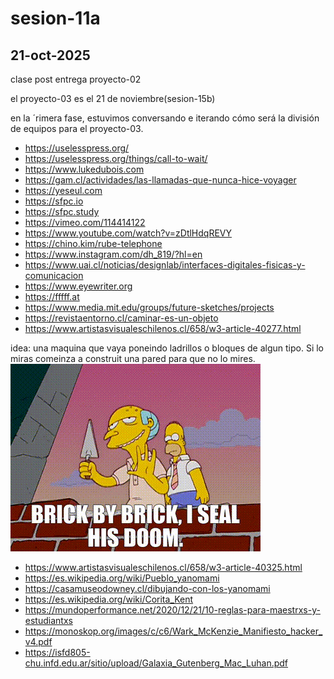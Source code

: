 # sesion-11a

## 21-oct-2025

clase post entrega proyecto-02

el proyecto-03 es el 21 de noviembre(sesion-15b)

en la ´rimera fase, estuvimos conversando e iterando cómo será la división de equipos para el proyecto-03.

- <https://uselesspress.org/>
- <https://uselesspress.org/things/call-to-wait/>
- <https://www.lukedubois.com>
- <https://gam.cl/actividades/las-llamadas-que-nunca-hice-voyager>
- <https://yeseul.com>
- <https://sfpc.io>
- <https://sfpc.study>
- <https://vimeo.com/114414122>
- <https://www.youtube.com/watch?v=zDtlHdqREVY>
- <https://chino.kim/rube-telephone>
- <https://www.instagram.com/dh_819/?hl=en>
- <https://www.uai.cl/noticias/designlab/interfaces-digitales-fisicas-y-comunicacion>
- <https://www.eyewriter.org>
- <https://fffff.at>
- <https://www.media.mit.edu/groups/future-sketches/projects>
- <https://revistaentorno.cl/caminar-es-un-objeto>
- <https://www.artistasvisualeschilenos.cl/658/w3-article-40277.html>

idea: una maquina que vaya poneindo ladrillos o bloques de algun tipo. Si lo miras comeinza a construit una pared para que no lo mires. 
![gif del sr burns](./imagenes/burns.gif)

- <https://www.artistasvisualeschilenos.cl/658/w3-article-40325.html>
- <https://es.wikipedia.org/wiki/Pueblo_yanomami>
- <https://casamuseodowney.cl/dibujando-con-los-yanomami>
- <https://es.wikipedia.org/wiki/Corita_Kent>
- <https://mundoperformance.net/2020/12/21/10-reglas-para-maestrxs-y-estudiantxs>
- <https://monoskop.org/images/c/c6/Wark_McKenzie_Manifiesto_hacker_v4.pdf>
- <https://isfd805-chu.infd.edu.ar/sitio/upload/Galaxia_Gutenberg_Mac_Luhan.pdf>

